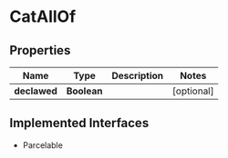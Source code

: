 

# CatAllOf


## Properties

Name | Type | Description | Notes
------------ | ------------- | ------------- | -------------
**declawed** | **Boolean** |  |  [optional]


## Implemented Interfaces

* Parcelable



